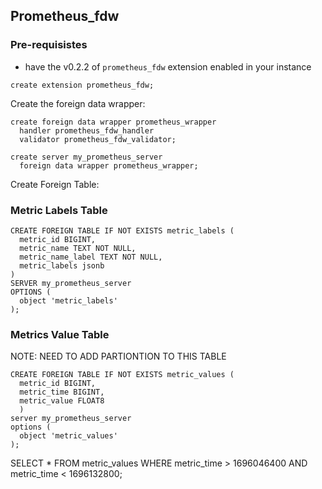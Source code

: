 ## Prometheus_fdw

### Pre-requisistes

- have the v0.2.2 of `prometheus_fdw` extension enabled in your instance

`create extension prometheus_fdw;`

Create the foreign data wrapper:

```
create foreign data wrapper prometheus_wrapper
  handler prometheus_fdw_handler
  validator prometheus_fdw_validator;
```

```
create server my_prometheus_server
  foreign data wrapper prometheus_wrapper;
```

Create Foreign Table:

### Metric Labels Table

```
CREATE FOREIGN TABLE IF NOT EXISTS metric_labels (
  metric_id BIGINT,
  metric_name TEXT NOT NULL,
  metric_name_label TEXT NOT NULL,
  metric_labels jsonb
)
SERVER my_prometheus_server
OPTIONS (
  object 'metric_labels'
);
```

### Metrics Value Table

NOTE: NEED TO ADD PARTIONTION TO THIS TABLE

```
CREATE FOREIGN TABLE IF NOT EXISTS metric_values (
  metric_id BIGINT, 
  metric_time BIGINT, 
  metric_value FLOAT8 
  ) 
server my_prometheus_server
options (
  object 'metric_values'
);
```
SELECT * FROM metric_values WHERE metric_time > 1696046400 AND metric_time < 1696132800;